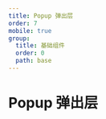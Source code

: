 ```yaml
---
title: Popup 弹出层
order: 7
mobile: true
group:
  title: 基础组件
  order: 0
  path: base
---
```


# Popup 弹出层

<code src="../demo/Popup.tsx"></code>
<API src="../src/Popup.tsx"></API>
